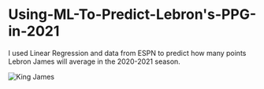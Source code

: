# Using-ML-To-Predict-Lebron's-PPG-in-2021
I used Linear Regression and data from ESPN to predict how many points Lebron James will average in the 2020-2021 season.

![King James](http://wallpapercave.com/wp/wc137146.jpg)
